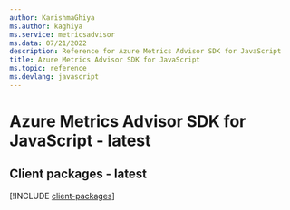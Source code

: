 ```yaml
---
author: KarishmaGhiya
ms.author: kaghiya
ms.service: metricsadvisor
ms.data: 07/21/2022
description: Reference for Azure Metrics Advisor SDK for JavaScript
title: Azure Metrics Advisor SDK for JavaScript
ms.topic: reference
ms.devlang: javascript
---
```

# Azure Metrics Advisor SDK for JavaScript - latest

## Client packages - latest
[!INCLUDE [client-packages](metrics-advisor-client-index.md)]